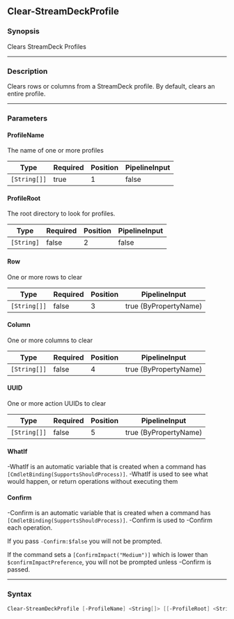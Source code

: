 Clear-StreamDeckProfile
-----------------------




### Synopsis
Clears StreamDeck Profiles



---


### Description

Clears rows or columns from a StreamDeck profile.  By default, clears an entire profile.



---


### Parameters
#### **ProfileName**

The name of one or more profiles






|Type        |Required|Position|PipelineInput|
|------------|--------|--------|-------------|
|`[String[]]`|true    |1       |false        |



#### **ProfileRoot**

The root directory to look for profiles.






|Type      |Required|Position|PipelineInput|
|----------|--------|--------|-------------|
|`[String]`|false   |2       |false        |



#### **Row**

One or more rows to clear






|Type        |Required|Position|PipelineInput        |
|------------|--------|--------|---------------------|
|`[String[]]`|false   |3       |true (ByPropertyName)|



#### **Column**

One or more columns to clear






|Type        |Required|Position|PipelineInput        |
|------------|--------|--------|---------------------|
|`[String[]]`|false   |4       |true (ByPropertyName)|



#### **UUID**

One or more action UUIDs to clear






|Type        |Required|Position|PipelineInput        |
|------------|--------|--------|---------------------|
|`[String[]]`|false   |5       |true (ByPropertyName)|



#### **WhatIf**
-WhatIf is an automatic variable that is created when a command has ```[CmdletBinding(SupportsShouldProcess)]```.
-WhatIf is used to see what would happen, or return operations without executing them
#### **Confirm**
-Confirm is an automatic variable that is created when a command has ```[CmdletBinding(SupportsShouldProcess)]```.
-Confirm is used to -Confirm each operation.

If you pass ```-Confirm:$false``` you will not be prompted.


If the command sets a ```[ConfirmImpact("Medium")]``` which is lower than ```$confirmImpactPreference```, you will not be prompted unless -Confirm is passed.



---


### Syntax
```PowerShell
Clear-StreamDeckProfile [-ProfileName] <String[]> [[-ProfileRoot] <String>] [[-Row] <String[]>] [[-Column] <String[]>] [[-UUID] <String[]>] [-WhatIf] [-Confirm] [<CommonParameters>]
```
